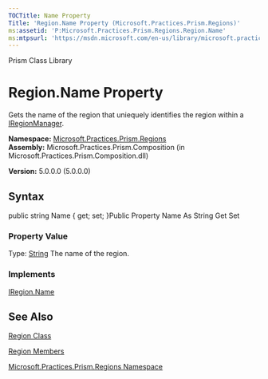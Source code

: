 ```yaml
---
TOCTitle: Name Property
Title: 'Region.Name Property (Microsoft.Practices.Prism.Regions)'
ms:assetid: 'P:Microsoft.Practices.Prism.Regions.Region.Name'
ms:mtpsurl: 'https://msdn.microsoft.com/en-us/library/microsoft.practices.prism.regions.region.name(v=pandp.50)'
---
```


Prism Class Library

Region.Name Property
========================

Gets the name of the region that uniequely identifies the region within a [IRegionManager](https://msdn.microsoft.com/library/microsoft.practices.prism.regions.iregionmanager).

**Namespace:** [Microsoft.Practices.Prism.Regions](https://msdn.microsoft.com/library/microsoft.practices.prism.regions)
**Assembly:** Microsoft.Practices.Prism.Composition (in Microsoft.Practices.Prism.Composition.dll)

**Version:** 5.0.0.0 (5.0.0.0)

## Syntax


public string Name { get; set; }Public Property Name As String Get Set
### Property Value

Type: [String](http://msdn.microsoft.com/en-us/library/s1wwdcbf)
The name of the region.
### Implements

[IRegion.Name](https://msdn.microsoft.com/library/microsoft.practices.prism.regions.iregion.name)

See Also
--------


[Region Class](https://msdn.microsoft.com/library/microsoft.practices.prism.regions.region)

[Region Members](https://msdn.microsoft.com/allmembers.t:microsoft.practices.prism.regions.region)

[Microsoft.Practices.Prism.Regions Namespace](https://msdn.microsoft.com/library/microsoft.practices.prism.regions)
